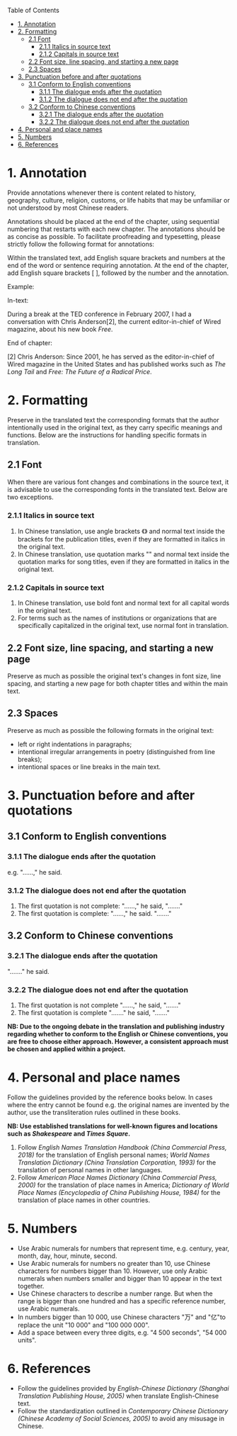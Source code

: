 Table of Contents
- [1. Annotation](#1-annotation)
- [2. Formatting](#2-formatting)
  - [2.1 Font](#21-font)
    - [2.1.1 Italics in source text](#211-italics-in-source-text)
    - [2.1.2 Capitals in source text](#212-capitals-in-source-text)
  - [2.2 Font size, line spacing, and starting a new page](#22-font-size-line-spacing-and-starting-a-new-page)
  - [2.3 Spaces](#23-spaces)
- [3. Punctuation before and after quotations](#3-punctuation-before-and-after-quotations)
  - [3.1 Conform to English conventions](#31-conform-to-english-conventions)
    - [3.1.1 The dialogue ends after the quotation](#311-the-dialogue-ends-after-the-quotation)
    - [3.1.2 The dialogue does not end after the quotation](#312-the-dialogue-does-not-end-after-the-quotation)
  - [3.2 Conform to Chinese conventions](#32-conform-to-chinese-conventions)
    - [3.2.1 The dialogue ends after the quotation](#321-the-dialogue-ends-after-the-quotation)
    - [3.2.2 The dialogue does not end after the quotation](#322-the-dialogue-does-not-end-after-the-quotation)
- [4. Personal and place names](#4-personal-and-place-names)
- [5. Numbers](#5-numbers)
- [6. References](#6-references)

# 1. Annotation
Provide annotations whenever there is content related to history, geography, culture, religion, customs, or life habits that may be unfamiliar or not understood by most Chinese readers. 

Annotations should be placed at the end of the chapter, using sequential numbering that restarts with each new chapter. The annotations should be as concise as possible. To facilitate proofreading and typesetting, please strictly follow the following format for annotations:

Within the translated text, add English square brackets and numbers at the end of the word or sentence requiring annotation. At the end of the chapter, add English square brackets [ ], followed by the number and the annotation.

Example:

In-text:

During a break at the TED conference in February 2007, I had a conversation with Chris Anderson[2], the current editor-in-chief of Wired magazine, about his new book *Free*.

End of chapter:

[2] Chris Anderson: Since 2001, he has served as the editor-in-chief of Wired magazine in the United States and has published works such as *The Long Tail* and *Free: The Future of a Radical Price*.

# 2. Formatting
Preserve in the translated text the corresponding formats that the author intentionally used in the original text, as they carry specific meanings and functions. Below are the instructions for handling specific formats in translation.
## 2.1 Font
When there are various font changes and combinations in the source text, it is advisable to use the corresponding fonts in the translated text. Below are two exceptions.
### 2.1.1 Italics in source text
1. In Chinese translation, use angle brackets 《》 and normal text inside the brackets for the publication titles, even if they are formatted in italics in the original text.  
2. In Chinese translation, use quotation marks "" and normal text inside the quotation marks for song titles, even if they are formatted in italics in the original text. 
### 2.1.2 Capitals in source text
1. In Chinese translation, use bold font and normal text for all capital words in the original text. 
2. For terms such as the names of institutions or organizations that are specifically capitalized in the original text, use normal font in translation.
## 2.2 Font size, line spacing, and starting a new page
Preserve as much as possible the original text's changes in font size, line spacing, and starting a new page for both chapter titles and within the main text.
## 2.3 Spaces
Preserve as much as possible the following formats in the original text:
- left or right indentations in paragraphs;
- intentional irregular arrangements in poetry (distinguished from line breaks);
- intentional spaces or line breaks in the main text.

# 3. Punctuation before and after quotations
## 3.1 Conform to English conventions
### 3.1.1 The dialogue ends after the quotation
e.g. "……," he said.
### 3.1.2 The dialogue does not end after the quotation
1. The first quotation is not complete: "……," he said, "……."
2. The first quotation is complete: "……," he said. "……."
## 3.2 Conform to Chinese conventions
### 3.2.1 The dialogue ends after the quotation
"……." he said.
### 3.2.2 The dialogue does not end after the quotation
1. The first quotation is not complete
"……," he said, "……."
1. The first quotation is complete
"……." he said, "……."

**NB: Due to the ongoing debate in the translation and publishing industry regarding whether to conform to the English or Chinese conventions, you are free to choose either approach. However, a consistent approach must be chosen and applied within a project.**
# 4. Personal and place names
Follow the guidelines provided by the reference books below. In cases where the entry cannot be found e.g. the original names are invented by the author, use the transliteration rules outlined in these books. 

**NB: Use established translations for well-known figures and locations such as *Shakespeare* and *Times Square*.**

1. Follow *English Names Translation Handbook (China Commercial Press, 2018)* for the translation of English personal names; *World Names Translation Dictionary (China Translation Corporation, 1993)* for the translation of personal names in other languages. 
2. Follow *American Place Names Dictionary (China Commercial Press, 2000)* for the translation of place names in America; *Dictionary of World Place Names (Encyclopedia of China Publishing House, 1984)* for the translation of place names in other countries. 
# 5. Numbers
- Use Arabic numerals for numbers that represent time, e.g. century, year, month, day, hour, minute, second.
- Use Arabic numerals for numbers no greater than 10, use Chinese characters for numbers bigger than 10. However, use only Arabic numerals when numbers smaller and bigger than 10 appear in the text together.  
- Use Chinese characters to describe a number range. But when the range is bigger than one hundred and has a specific reference number, use Arabic numerals. 
-  In numbers bigger than 10 000, use Chinese characters "万" and "亿"to replace the unit "10 000" and "100 000 000".
-  Add a space between every three digits, e.g. "4 500 seconds", "54 000 units". 
# 6. References
- Follow the guidelines provided by *English-Chinese Dictionary (Shanghai Translation Publishing House, 2005)* when translate English-Chinese text. 
- Follow the standardization outlined in *Contemporary Chinese Dictionary (Chinese Academy of Social Sciences, 2005)* to avoid any misusage in Chinese. 

